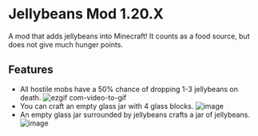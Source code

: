 # Jellybeans Mod 1.20.X
A mod that adds jellybeans into Minecraft! It counts as a food source, but does not give much hunger points.

## Features
- All hostile mobs have a 50% chance of dropping 1-3 jellybeans on death.
![ezgif com-video-to-gif](https://github.com/wewewe08/jellybeans-mod-1.20.X/assets/31106392/c7f58206-0c31-47e4-9997-347d082080a7)
- You can craft an empty glass jar with 4 glass blocks.
![image](https://github.com/wewewe08/jellybeans-mod-1.20.X/assets/31106392/885c7dcc-2d0c-49f1-8fd9-ba6e0a282946)
- An empty glass jar surrounded by jellybeans crafts a jar of jellybeans.
![image](https://github.com/wewewe08/jellybeans-mod-1.20.X/assets/31106392/70dd9f33-ad93-4714-8c46-9214d5bb3723)
